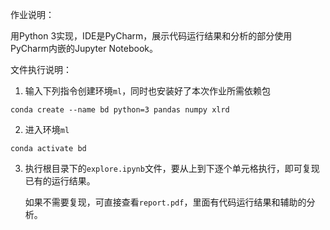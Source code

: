 作业说明：

用Python 3实现，IDE是PyCharm，展示代码运行结果和分析的部分使用PyCharm内嵌的Jupyter Notebook。



文件执行说明：

1. 输入下列指令创建环境`ml`，同时也安装好了本次作业所需依赖包

```shell
conda create --name bd python=3 pandas numpy xlrd
```

2. 进入环境`ml`

```shell
conda activate bd
```

3. 执行根目录下的`explore.ipynb`文件，要从上到下逐个单元格执行，即可复现已有的运行结果。

   如果不需要复现，可直接查看`report.pdf`，里面有代码运行结果和辅助的分析。
